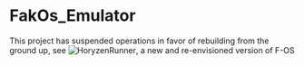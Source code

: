 # FakOs_Emulator
This project has suspended operations in favor of rebuilding from the ground up, see ![HoryzenRunner](https://github.com/Mervinpais/HoryzonRunner), a new and re-envisioned version of F-OS